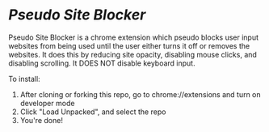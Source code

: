 # *Pseudo Site Blocker*

Pseudo Site Blocker is a chrome extension which pseudo blocks user input websites from being used until the user either turns it off or removes the websites. It does this by reducing site opacity, disabling mouse clicks, and disabling scrolling. It DOES NOT disable keyboard input.

To install:
1. After cloning or forking this repo, go to chrome://extensions and turn on developer mode
2. Click "Load Unpacked", and select the repo
3. You're done!

